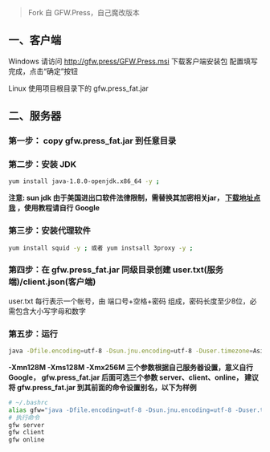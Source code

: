 > Fork 自 GFW.Press，自己魔改版本


## 一、客户端

Windows 请访问 http://gfw.press/GFW.Press.msi 下载客户端安装包 配置填写完成，点击“确定”按钮

Linux 使用项目根目录下的 gfw.press_fat.jar


## 二、服务器

### 第一步： copy gfw.press_fat.jar 到任意目录

### 第二步：安装 JDK

``` sh
yum install java-1.8.0-openjdk.x86_64 -y ;
```

**注意: sun jdk 由于美国进出口软件法律限制，需替换其加密相关jar， [下载地址点我](http://www.oracle.com/technetwork/java/javase/downloads/jce8-download-2133166.html)
，使用教程请自行 Google**

### 第三步：安装代理软件

``` sh
yum install squid -y ; 或者 yum instsall 3proxy -y ;
``` 

### 第四步：在 gfw.press_fat.jar 同级目录创建 user.txt(服务端)/client.json(客户端)

user.txt 每行表示一个帐号，由 端口号+空格+密码 组成，密码长度至少8位，必需包含大小写字母和数字

### 第五步：运行

``` sh
java -Dfile.encoding=utf-8 -Dsun.jnu.encoding=utf-8 -Duser.timezone=Asia/Shanghai -Xmn128M -Xms128M -Xmx256M -jar gfw.press_fat.jar [server/client/online]
```

**-Xmn128M -Xms128M -Xmx256M 三个参数根据自己服务器设置，意义自行 Google，
gfw.press_fat.jar 后面可选三个参数 server、client、online，
建议将 gfw.press_fat.jar 到其前面的命令设置别名，以下为样例**

``` sh
# ~/.bashrc
alias gfw="java -Dfile.encoding=utf-8 -Dsun.jnu.encoding=utf-8 -Duser.timezone=Asia/Shanghai -Xmn128M -Xms128M -Xmx256M -jar gfw.press_fat.jar"
# 执行命令
gfw server
gfw client
gfw online
```


